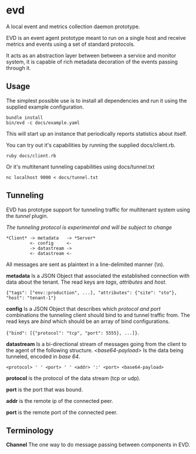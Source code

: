 # evd

A local event and metrics collection daemon prototype.

EVD is an event agent prototype meant to run on a single host and receive
metrics and events using a set of standard protocols.

It acts as an abstraction layer between between a service and monitor system,
it is capable of rich metadata decoration of the events passing through it.

## Usage

The simplest possible use is to install all dependencies and run it using the
supplied example configuration.

```
bundle install
bin/evd -c docs/example.yaml
```

This will start up an instance that periodically reports statistics about
itself.

You can try out it's capabilities by running the supplied docs/client.rb.

```
ruby docs/client.rb
```

Or it's multitenant tunneling capabilities using docs/tunnel.txt

```
nc localhost 9000 < docs/tunnel.txt
```

## Tunneling

EVD has prototype support for tunneling traffic for multitenant system using
the *tunnel* plugin.

*The tunneling protocol is experimental and will be subject to change*

```
*Client* -> metadata   -> *Server*
         <- config     <-
         -> datastream ->
         <- datastream <-
```

All messages are sent as plaintext in a line-delimited manner (\n).

**metadata** Is a JSON Object that associated the established connection with
data about the tenant.
The read keys are *tags*, *attributes* and *host*.

```{"tags": ["env::production", ...], "attributes": {"site": "sto"}, "host": "tenant-1"}```

**config** Is a JSON Object that describes which *protocol and port* combinations
the tunneling client should bind to and tunnel traffic from.
The read keys are *bind* which should be an array of bind configurations.

```{"bind": [{"protocol": "tcp", "port": 5555}, ...]}```.

**datastream** Is a bi-directional stream of messages going from the client to
the agent of the following structure.
*&lt;base64-payload&gt;* Is the data being tunneled, encoded in *base 64*.

```<protocol> ' ' <port> ' ' <addr> ':' <port> <base64-payload>```

**protocol** is the protocol of the data stream (tcp or udp).

**port** is the port that was bound.

**addr** is the remote ip of the connected peer.

**port** is the remote port of the connected peer.

## Terminology

**Channel** The one way to do message passing between components in EVD.
